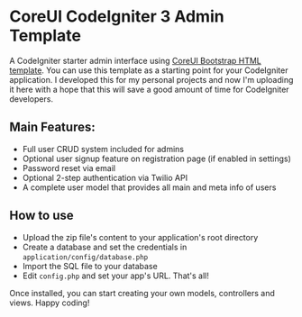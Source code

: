 # CoreUI CodeIgniter 3 Admin Template
A CodeIgniter starter admin interface using [CoreUI Bootstrap HTML template](https://github.com/mrholek/CoreUI-Free-Bootstrap-Admin-Template). You can use this template as a starting point for your CodeIgniter application. I developed this for my personal projects and now I'm uploading it here with a hope that this will save a good amount of time for CodeIgniter developers.

## Main Features:
* Full user CRUD system included for admins
* Optional user signup feature on registration page (if enabled in settings)
* Password reset via email
* Optional 2-step authentication via Twilio API
* A complete user model that provides all main and meta info of users

## How to use
* Upload the zip file's content to your application's root directory
* Create a database and set the credentials in ```application/config/database.php```
* Import the SQL file to your database
* Edit ```config.php``` and set your app's URL. That's all!

Once installed, you can start creating your own models, controllers and views. Happy coding!
